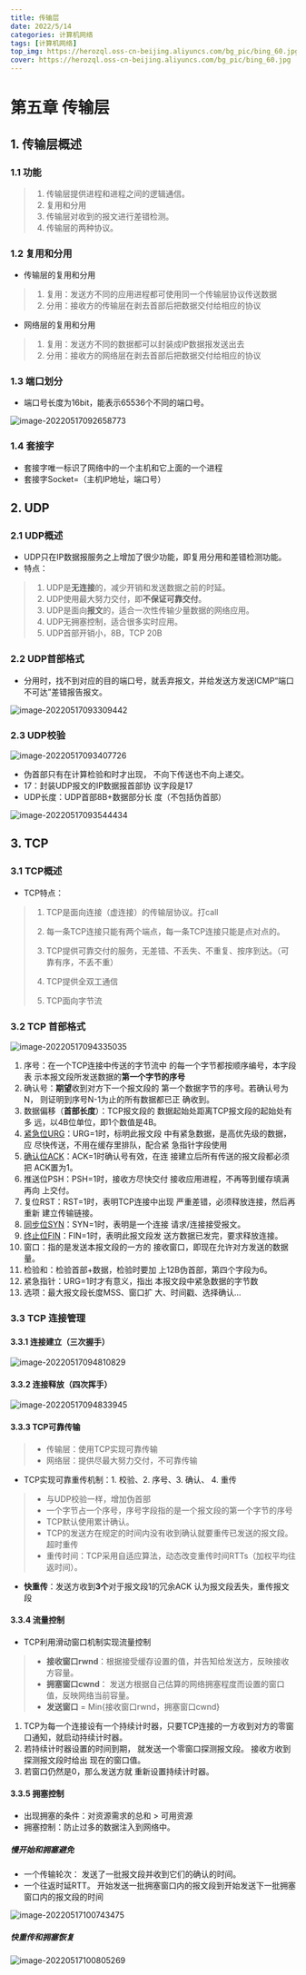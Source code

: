 ```yaml
---
title: 传输层
date: 2022/5/14
categories: 计算机网络
tags: [计算机网络]
top_img: https://herozql.oss-cn-beijing.aliyuncs.com/bg_pic/bing_60.jpg
cover: https://herozql.oss-cn-beijing.aliyuncs.com/bg_pic/bing_60.jpg
---
```


# 第五章 传输层

## 1. 传输层概述

### 1.1 功能

>1. 传输层提供进程和进程之间的逻辑通信。
>2. 复用和分用
>3. 传输层对收到的报文进行差错检测。
>4. 传输层的两种协议。



### 1.2 复用和分用

- 传输层的复用和分用

>1. 复用：发送方不同的应用进程都可使用同一个传输层协议传送数据
>2. 分用：接收方的传输层在剥去首部后把数据交付给相应的协议

- 网络层的复用和分用

>1. 复用：发送方不同的数据都可以封装成IP数据报发送出去
>2. 分用：接收方的网络层在剥去首部后把数据交付给相应的协议



### 1.3 端口划分

- 端口号长度为16bit，能表示65536个不同的端口号。

![image-20220517092658773](https://herozql.oss-cn-beijing.aliyuncs.com/mainimage-20220517092658773.png)

### 1.4 套接字

- 套接字唯一标识了网络中的一个主机和它上面的一个进程
- 套接字Socket=（主机IP地址，端口号）



## 2. UDP

### 2.1 UDP概述

- UDP只在IP数据报服务之上增加了很少功能，即复用分用和差错检测功能。
- 特点：

>1. UDP是**无连接**的，减少开销和发送数据之前的时延。
>2. UDP使用最大努力交付，即**不保证可靠交付**。
>3. UDP是面向**报文**的，适合一次性传输少量数据的网络应用。
>4. UDP无拥塞控制，适合很多实时应用。
>5. UDP首部开销小，8B，TCP 20B

### 2.2 UDP首部格式

- 分用时，找不到对应的目的端口号，就丢弃报文，并给发送方发送ICMP“端口不可达”差错报告报文。

![image-20220517093309442](https://herozql.oss-cn-beijing.aliyuncs.com/mainimage-20220517093309442.png)

### 2.3 UDP校验

![image-20220517093407726](https://herozql.oss-cn-beijing.aliyuncs.com/mainimage-20220517093407726.png)

- 伪首部只有在计算检验和时才出现， 不向下传送也不向上递交。
- 17：封装UDP报文的IP数据报首部协 议字段是17
- UDP长度：UDP首部8B+数据部分长 度（不包括伪首部）

![image-20220517093544434](https://herozql.oss-cn-beijing.aliyuncs.com/mainimage-20220517093544434.png)

## 3. TCP

### 3.1 TCP概述

- TCP特点：

>1. TCP是面向连接（虚连接）的传输层协议。打call
>
>2. 每一条TCP连接只能有两个端点，每一条TCP连接只能是点对点的。
>
>3. TCP提供可靠交付的服务，无差错、不丢失、不重复、按序到达。（可靠有序，不丢不重）
>
>4. TCP提供全双工通信
>5. TCP面向字节流
>
>

### 3.2 TCP 首部格式

![image-20220517094335035](https://herozql.oss-cn-beijing.aliyuncs.com/mainimage-20220517094335035.png)

1. 序号：在一个TCP连接中传送的字节流中 的每一个字节都按顺序编号，本字段表 示本报文段所发送数据的**第一个字节的序号**
2. 确认号：**期望**收到对方下一个报文段的 第一个数据字节的序号。若确认号为N， 则证明到序号N-1为止的所有数据都已正 确收到。
3. 数据偏移（**首部长度**）：TCP报文段的 数据起始处距离TCP报文段的起始处有多 远，以4B位单位，即1个数值是4B。
4. <u>紧急位URG</u>：URG=1时，标明此报文段 中有紧急数据，是高优先级的数据，应 尽快传送，不用在缓存里排队，配合紧 急指针字段使用
5. <u>确认位ACK</u>：ACK=1时确认号有效，在连 接建立后所有传送的报文段都必须把 ACK置为1。
6. 推送位PSH：PSH=1时，接收方尽快交付 接收应用进程，不再等到缓存填满再向 上交付。
7. 复位RST：RST=1时，表明TCP连接中出现 严重差错，必须释放连接，然后再重新 建立传输链接。
8. <u>同步位SYN</u>：SYN=1时，表明是一个连接 请求/连接接受报文。
9. <u>终止位FIN</u>：FIN=1时，表明此报文段发 送方数据已发完，要求释放连接。
10. 窗口：指的是发送本报文段的一方的 接收窗口，即现在允许对方发送的数据量。
11. 检验和：检验首部+数据，检验时要加 上12B伪首部，第四个字段为6。
12. 紧急指针：URG=1时才有意义，指出 本报文段中紧急数据的字节数
13. 选项：最大报文段长度MSS、窗口扩 大、时间戳、选择确认…

### 3.3 TCP 连接管理

#### 3.3.1 连接建立（三次握手）

![image-20220517094810829](https://herozql.oss-cn-beijing.aliyuncs.com/mainimage-20220517094810829.png)



#### 3.3.2 连接释放（四次挥手）

![image-20220517094833945](https://herozql.oss-cn-beijing.aliyuncs.com/mainimage-20220517094833945.png)



#### 3.3.3 TCP可靠传输

>- 传输层：使用TCP实现可靠传输
>- 网络层：提供尽最大努力交付，不可靠传输

- TCP实现可靠重传机制：1. 校验、2. 序号、3. 确认、 4. 重传

>- 与UDP校验一样，增加伪首部
>- 一个字节占一个序号，序号字段指的是一个报文段的第一个字节的序号
>- TCP默认使用累计确认。
>- TCP的发送方在规定的时间内没有收到确认就要重传已发送的报文段。超时重传 
>-  重传时间：TCP采用自适应算法，动态改变重传时间RTTs（加权平均往返时间）。

- **快重传**：发送方收到**3个**对于报文段1的冗余ACK 认为报文段丢失，重传报文段



#### 3.3.4 流量控制

- TCP利用滑动窗口机制实现流量控制

>- **接收窗口rwnd**：根据接受缓存设置的值，并告知给发送方，反映接收方容量。
>- **拥塞窗口cwnd**： 发送方根据自己估算的网络拥塞程度而设置的窗口值，反映网络当前容量。
>- **发送窗口** = Min{接收窗口rwnd，拥塞窗口cwnd}

1. TCP为每一个连接设有一个持续计时器，只要TCP连接的一方收到对方的零窗口通知，就启动持续计时器。
2. 若持续计时器设置的时间到期， 就发送一个零窗口探测报文段。 接收方收到探测报文段时给出 现在的窗口值。
3. 若窗口仍然是0，那么发送方就 重新设置持续计时器。



#### 3.3.5 拥塞控制

- 出现拥塞的条件：对资源需求的总和 > 可用资源
- 拥塞控制：防止过多的数据注入到网络中。

##### 慢开始和拥塞避免

- 一个传输轮次： 发送了一批报文段并收到它们的确认的时间。
- 一个往返时延RTT。 开始发送一批拥塞窗口内的报文段到开始发送下一批拥塞窗口内的报文段的时间

![image-20220517100743475](https://herozql.oss-cn-beijing.aliyuncs.com/mainimage-20220517100743475.png)

##### 快重传和拥塞恢复

![image-20220517100805269](https://herozql.oss-cn-beijing.aliyuncs.com/mainimage-20220517100805269.png) 
